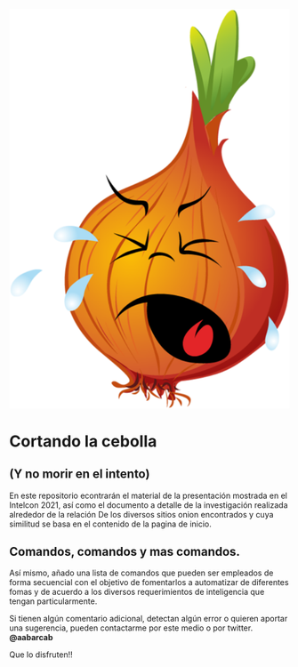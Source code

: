 <p><img src=https://github.com/AlfredoAbarca/DiggerDDW/blob/main/vippng.com-onion-plant-png-1865999.png/></p>

# Cortando la cebolla

## (Y no morir en el intento)

En este repositorio econtrarán el material de la presentación mostrada en el Intelcon 2021, así como el documento a detalle de la investigación realizada alrededor de la relación
De los diversos sitios onion encontrados y cuya similitud se basa en el contenido de la pagina de inicio.

## Comandos, comandos y mas comandos.
Así mismo, añado una lista de comandos que pueden ser empleados de forma secuencial con el objetivo de fomentarlos a automatizar de diferentes fomas y de acuerdo a los diversos requerimientos de inteligencia que tengan particularmente. 


Si tienen algún comentario adicional, detectan algún error o quieren aportar una sugerencia, pueden contactarme por este medio o por twitter.  **@aabarcab**

Que lo disfruten!!

